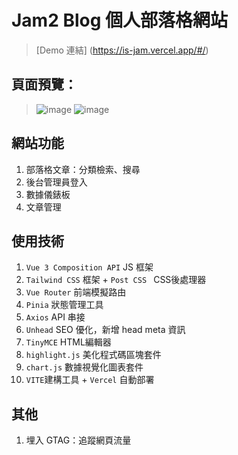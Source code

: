 # Jam2 Blog 個人部落格網站
> [Demo 連結] (https://is-jam.vercel.app/#/)

## 頁面預覽：
>  ![image](https://github.com/jamie-cloud99/isJam/assets/126141081/8c6f5e27-b7b2-463c-8557-5fc447b939f0)
> ![image](https://github.com/jamie-cloud99/isJam/assets/126141081/b6c559d1-7572-4d57-a97a-48d1cbd6d7d7)



## 網站功能
1. 部落格文章：分類檢索、搜尋
2. 後台管理員登入
3. 數據儀錶板
4. 文章管理
## 使用技術
1. `Vue 3 Composition API` JS 框架
2. `Tailwind CSS` 框架  + `Post CSS ` CSS後處理器
3. `Vue Router` 前端模擬路由
4. `Pinia` 狀態管理工具
5. `Axios` API 串接
6. `Unhead` SEO 優化，新增 head meta 資訊
7. `TinyMCE` HTML編輯器
8. `highlight.js` 美化程式碼區塊套件
9. `chart.js` 數據視覺化圖表套件
10. `VITE`建構工具 + `Vercel` 自動部署

## 其他
1. 埋入 GTAG：追蹤網頁流量
